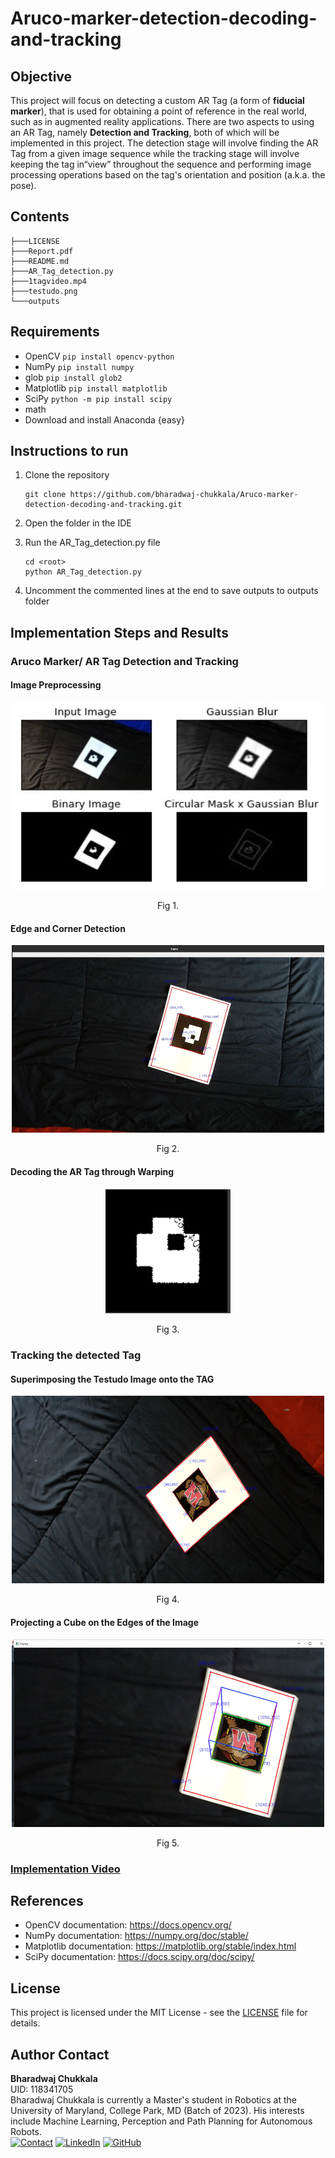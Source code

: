 # Aruco-marker-detection-decoding-and-tracking

## Objective

This project will focus on detecting a custom AR Tag (a form of **fiducial marker**), that is used for obtaining a point of reference in the real world, such as in augmented reality applications. There are two aspects to using an AR Tag, namely **Detection and Tracking**, both of which will be implemented in this project. The detection stage will involve finding the AR Tag from a given image sequence while the tracking stage will involve keeping the tag in“view” throughout the sequence and performing image processing operations based on the tag's orientation and position (a.k.a. the pose).

## Contents

```
├───LICENSE
├───Report.pdf
├───README.md
├───AR_Tag_detection.py
├───1tagvideo.mp4
├───testudo.png
└───outputs

```

## Requirements

- OpenCV `pip install opencv-python`
- NumPy `pip install numpy`
- glob `pip install glob2`
- Matplotlib `pip install matplotlib`
- SciPy `python -m pip install scipy`
- math
- Download and install Anaconda {easy}

## Instructions to run

1. Clone the repository

   ```
   git clone https://github.com/bharadwaj-chukkala/Aruco-marker-detection-decoding-and-tracking.git
   ```
2. Open the folder in the IDE
3. Run the AR_Tag_detection.py file

   ```
   cd <root>
   python AR_Tag_detection.py
   ```
4. Uncomment the commented lines at the end to save outputs to outputs folder

## Implementation Steps and Results

### Aruco Marker/ AR Tag Detection and Tracking

#### Image Preprocessing

<p align="center">
  <img width="500" height="300" src="https://github.com/bharadwaj-chukkala/Aruco-marker-detection-decoding-and-tracking/blob/main/outputs/Image%20processing.jpeg">
</p>
<p align="center">Fig 1.</p>


#### Edge and Corner Detection

<p align="center">
  <img width="500" height="300" src="https://github.com/bharadwaj-chukkala/Aruco-marker-detection-decoding-and-tracking/blob/main/outputs/corner%20detection.jpeg">
</p>
<p align="center">Fig 2.</p>

#### Decoding the AR Tag through Warping

<p align="center">
  <img width="200" height="200" src="https://github.com/bharadwaj-chukkala/Aruco-marker-detection-decoding-and-tracking/blob/main/outputs/inverse%20warping.png">
</p>
<p align="center">Fig 3.</p>

### Tracking the detected Tag

#### Superimposing the Testudo Image onto the TAG

<p align="center">
  <img width="500" height="300" src="https://github.com/bharadwaj-chukkala/Aruco-marker-detection-decoding-and-tracking/blob/main/outputs/testudo%20on%20AR%20tag.png">
</p>
<p align="center">Fig 4.</p>

#### Projecting a Cube on the Edges of the Image

<p align="center">
  <img width="500" height="300" src="https://github.com/bharadwaj-chukkala/Aruco-marker-detection-decoding-and-tracking/blob/main/outputs/Cube%20projection.jpeg">
</p>
<p align="center">Fig 5.</p>

### [Implementation Video](https://github.com/bharadwaj-chukkala/Aruco-marker-detection-decoding-and-tracking/blob/main/outputs/Testudo%20Superimposition%20and%20Cube%20Projection.mp4)

## References

- OpenCV documentation: https://docs.opencv.org/
- NumPy documentation: https://numpy.org/doc/stable/
- Matplotlib documentation: https://matplotlib.org/stable/index.html
- SciPy documentation: https://docs.scipy.org/doc/scipy/

## License

This project is licensed under the MIT License - see the [LICENSE](LICENSE) file for details.

## Author Contact

**Bharadwaj Chukkala** <br>
UID: 118341705 <br>
Bharadwaj Chukkala is currently a Master's student in Robotics at the University of Maryland, College Park, MD (Batch of 2023). His interests include Machine Learning, Perception and Path Planning for Autonomous Robots. <br>
[![Contact](https://img.shields.io/badge/Gmail-D14836?style=for-the-badge&logo=gmail&logoColor=white)](bchukkal@umd.edu)
[![LinkedIn](https://img.shields.io/badge/LinkedIn-0077B5?style=for-the-badge&logo=linkedin&logoColor=white)](https://www.linkedin.com/in/bharadwaj-chukkala/)
[![GitHub](https://img.shields.io/badge/GitHub-100000?style=for-the-badge&logo=github&logoColor=white)](https://github.com/bharadwaj-chukkala)
